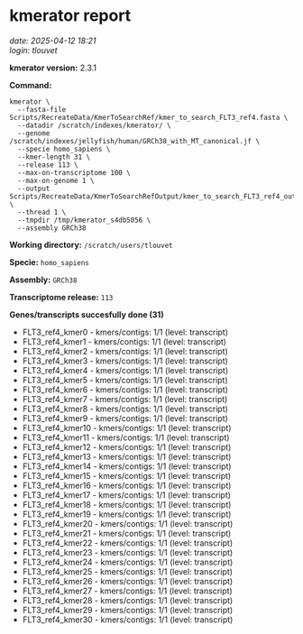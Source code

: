 # kmerator report
*date: 2025-04-12 18:21*  
*login: tlouvet*

**kmerator version:** 2.3.1

**Command:**

```
kmerator \
  --fasta-file Scripts/RecreateData/KmerToSearchRef/kmer_to_search_FLT3_ref4.fasta \
  --datadir /scratch/indexes/kmerator/ \
  --genome /scratch/indexes/jellyfish/human/GRCh38_with_MT_canonical.jf \
  --specie homo_sapiens \
  --kmer-length 31 \
  --release 113 \
  --max-on-transcriptome 100 \
  --max-on-genome 1 \
  --output Scripts/RecreateData/KmerToSearchRefOutput/kmer_to_search_FLT3_ref4_output \
  --thread 1 \
  --tmpdir /tmp/kmerator_s4db5056 \
  --assembly GRCh38
```

**Working directory:** `/scratch/users/tlouvet`

**Specie:** `homo_sapiens`

**Assembly:** `GRCh38`

**Transcriptome release:** `113`

**Genes/transcripts succesfully done (31)**

- FLT3_ref4_kmer0 - kmers/contigs: 1/1 (level: transcript)
- FLT3_ref4_kmer1 - kmers/contigs: 1/1 (level: transcript)
- FLT3_ref4_kmer2 - kmers/contigs: 1/1 (level: transcript)
- FLT3_ref4_kmer3 - kmers/contigs: 1/1 (level: transcript)
- FLT3_ref4_kmer4 - kmers/contigs: 1/1 (level: transcript)
- FLT3_ref4_kmer5 - kmers/contigs: 1/1 (level: transcript)
- FLT3_ref4_kmer6 - kmers/contigs: 1/1 (level: transcript)
- FLT3_ref4_kmer7 - kmers/contigs: 1/1 (level: transcript)
- FLT3_ref4_kmer8 - kmers/contigs: 1/1 (level: transcript)
- FLT3_ref4_kmer9 - kmers/contigs: 1/1 (level: transcript)
- FLT3_ref4_kmer10 - kmers/contigs: 1/1 (level: transcript)
- FLT3_ref4_kmer11 - kmers/contigs: 1/1 (level: transcript)
- FLT3_ref4_kmer12 - kmers/contigs: 1/1 (level: transcript)
- FLT3_ref4_kmer13 - kmers/contigs: 1/1 (level: transcript)
- FLT3_ref4_kmer14 - kmers/contigs: 1/1 (level: transcript)
- FLT3_ref4_kmer15 - kmers/contigs: 1/1 (level: transcript)
- FLT3_ref4_kmer16 - kmers/contigs: 1/1 (level: transcript)
- FLT3_ref4_kmer17 - kmers/contigs: 1/1 (level: transcript)
- FLT3_ref4_kmer18 - kmers/contigs: 1/1 (level: transcript)
- FLT3_ref4_kmer19 - kmers/contigs: 1/1 (level: transcript)
- FLT3_ref4_kmer20 - kmers/contigs: 1/1 (level: transcript)
- FLT3_ref4_kmer21 - kmers/contigs: 1/1 (level: transcript)
- FLT3_ref4_kmer22 - kmers/contigs: 1/1 (level: transcript)
- FLT3_ref4_kmer23 - kmers/contigs: 1/1 (level: transcript)
- FLT3_ref4_kmer24 - kmers/contigs: 1/1 (level: transcript)
- FLT3_ref4_kmer25 - kmers/contigs: 1/1 (level: transcript)
- FLT3_ref4_kmer26 - kmers/contigs: 1/1 (level: transcript)
- FLT3_ref4_kmer27 - kmers/contigs: 1/1 (level: transcript)
- FLT3_ref4_kmer28 - kmers/contigs: 1/1 (level: transcript)
- FLT3_ref4_kmer29 - kmers/contigs: 1/1 (level: transcript)
- FLT3_ref4_kmer30 - kmers/contigs: 1/1 (level: transcript)
